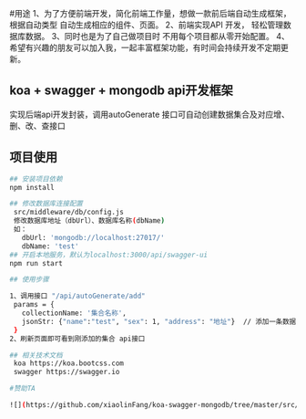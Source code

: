 #用途
  1、为了方便前端开发，简化前端工作量，想做一款前后端自动生成框架，根据自动类型 自动生成相应的组件、页面。
  2、前端实现API 开发， 轻松管理数据库数据。
  3、同时也是为了自己做项目时 不用每个项目都从零开始配置。
  4、希望有兴趣的朋友可以加入我，一起丰富框架功能，有时间会持续开发不定期更新。

## koa + swagger + mongodb api开发框架
 实现后端api开发封装，调用autoGenerate 接口可自动创建数据集合及对应增、删、改、查接口


 ## **项目使用**
 ``` bash
 ## 安装项目依赖
 npm install

 ## 修改数据库连接配置
  src/middleware/db/config.js
  修改数据库地址（dbUrl）、数据库名称(dbName)
  如：
    dbUrl: 'mongodb://localhost:27017/'
    dbName: 'test'
 ## 开启本地服务，默认为localhost:3000/api/swagger-ui
 npm run start

## 使用步骤

1、调用接口 "/api/autoGenerate/add"
  params = {
    collectionName: '集合名称',
    jsonStr: {"name":"test", "sex": 1, "address": "地址"}  // 添加一条数据的json字符串 （暂时弃用，可根据需求修改）
  }
2、刷新页面即可看到刚添加的集合 api接口

## 相关技术文档
  koa https://koa.bootcss.com
  swagger https://swagger.io

#赞助TA

![](https://github.com/xiaolinFang/koa-swagger-mongodb/tree/master/src/public/images/sponsorship.png)
